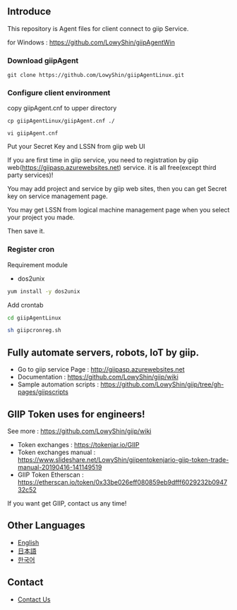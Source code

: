 ## Introduce

This repository is Agent files for client connect to giip Service.

for Windows : https://github.com/LowyShin/giipAgentWin

### Download giipAgent

```shell
git clone https://github.com/LowyShin/giipAgentLinux.git
```

### Configure client environment

copy giipAgent.cnf to upper directory
```shell
cp giipAgentLinux/giipAgent.cnf ./
```

```shell
vi giipAgent.cnf
```

Put your Secret Key and LSSN from giip web UI

If you are first time in giip service, you need to registration by giip web(https://giipasp.azurewebsites.net) service. it is all free(except third party services)!

You may add project and service by giip web sites, then you can get Secret key on service management page.

You may get LSSN from logical machine management page when you select your project you made. 

Then save it.


### Register cron

Requirement module

* dos2unix
```sh
yum install -y dos2unix
```

Add crontab

```sh
cd giipAgentLinux

sh giipcronreg.sh
```

## Fully automate servers, robots, IoT by giip.

* Go to giip service Page : http://giipasp.azurewebsites.net
* Documentation : https://github.com/LowyShin/giip/wiki
* Sample automation scripts : https://github.com/LowyShin/giip/tree/gh-pages/giipscripts

## GIIP Token uses for engineers!

See more : https://github.com/LowyShin/giip/wiki

* Token exchanges : https://tokenjar.io/GIIP
* Token exchanges manual : https://www.slideshare.net/LowyShin/giipentokenjario-giip-token-trade-manual-20190416-141149519
* GIIP Token Etherscan : https://etherscan.io/token/0x33be026eff080859eb9dfff6029232b094732c52

If you want get GIIP, contact us any time!

## Other Languages

* [English](https://github.com/LowyShin/giip/wiki)
* [日本語](https://github.com/LowyShin/giip-ja/wiki)
* [한국어](https://github.com/LowyShin/giip-ko/wiki)

## Contact

* [Contact Us](https://github.com/LowyShin/giip/wiki/Contact-Us)

